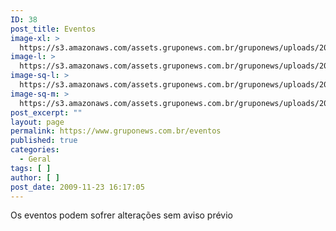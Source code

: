```yaml
---
ID: 38
post_title: Eventos
image-xl: >
  https://s3.amazonaws.com/assets.gruponews.com.br/gruponews/uploads/2009/11/q1rncn_gqbk-cody-aulidge-1920x1080.jpg
image-l: >
  https://s3.amazonaws.com/assets.gruponews.com.br/gruponews/uploads/2009/11/q1rncn_gqbk-cody-aulidge-1280x720.jpg
image-sq-l: >
  https://s3.amazonaws.com/assets.gruponews.com.br/gruponews/uploads/2009/11/q1rncn_gqbk-cody-aulidge-1280x1280.jpg
image-sq-m: >
  https://s3.amazonaws.com/assets.gruponews.com.br/gruponews/uploads/2009/11/q1rncn_gqbk-cody-aulidge-720x720.jpg
post_excerpt: ""
layout: page
permalink: https://www.gruponews.com.br/eventos
published: true
categories:
  - Geral
tags: [ ]
author: [ ]
post_date: 2009-11-23 16:17:05
---
```

Os eventos podem sofrer alterações sem aviso prévio